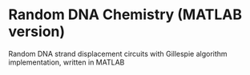 # Random DNA Chemistry (MATLAB version)
Random DNA strand displacement circuits with Gillespie algorithm implementation, written in MATLAB
